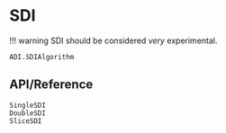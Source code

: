 # SDI

!!! warning
    SDI should be considered _very_ experimental.

```@docs
ADI.SDIAlgorithm
```

## API/Reference

```@docs
SingleSDI
DoubleSDI
SliceSDI
```
